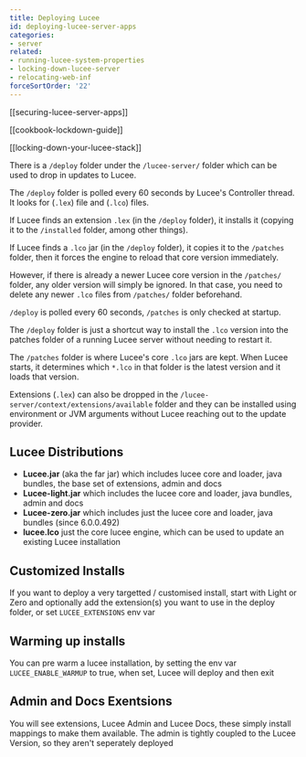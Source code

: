 ```yaml
---
title: Deploying Lucee
id: deploying-lucee-server-apps
categories:
- server
related:
- running-lucee-system-properties
- locking-down-lucee-server
- relocating-web-inf
forceSortOrder: '22'
---
```


[[securing-lucee-server-apps]]

[[cookbook-lockdown-guide]]

[[locking-down-your-lucee-stack]]

There is a `/deploy` folder under the `/lucee-server/` folder which can be used to drop in updates to Lucee.

The `/deploy` folder is polled every 60 seconds by Lucee's Controller thread.  It looks for (`.lex`) file and (`.lco`) files.

If Lucee finds an extension `.lex` (in the `/deploy` folder), it installs it (copying it to the `/installed` folder, among other things).

If Lucee finds a `.lco` jar (in the `/deploy` folder), it copies it to the `/patches` folder, then it forces the engine to reload that core version immediately.

However, if there is already a newer Lucee core version in the `/patches/` folder, any older version will simply be ignored. In that case, you need to delete any newer `.lco` files from `/patches/` folder beforehand.

`/deploy` is polled every 60 seconds, `/patches` is only checked at startup.

The `/deploy` folder is just a shortcut way to install the `.lco` version into the patches folder of a running Lucee server without needing to restart it.

The `/patches` folder is where Lucee's core `.lco` jars are kept.  When Lucee starts, it determines which `*.lco` in that folder is the latest version and it loads that version. 

Extensions (`.lex`) can also be dropped in the `/lucee-server/context/extensions/available` folder and they can be installed using environment or JVM arguments without Lucee reaching out to the update provider.

## Lucee Distributions

- **Lucee.jar** (aka the far jar) which includes lucee core and loader, java bundles, the base set of extensions, admin and docs
- **Lucee-light.jar** which includes the lucee core and loader, java bundles, admin and docs
- **Lucee-zero.jar** which includes just the lucee core and loader, java bundles (since 6.0.0.492)
- **lucee.lco** just the core lucee engine, which can be used to update an existing Lucee installation

## Customized Installs

If you want to deploy a very targetted / customised install, start with Light or Zero and optionally add the extension(s) you want to use in the deploy folder, or set `LUCEE_EXTENSIONS` env var

## Warming up installs 

You can pre warm a lucee installation, by setting the env var `LUCEE_ENABLE_WARMUP` to true, when set, Lucee will deploy and then exit

## Admin and Docs Exentsions

You will see extensions, Lucee Admin and Lucee Docs, these simply install mappings to make them available. The admin is tightly coupled to the Lucee Version, so they aren't seperately deployed
